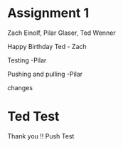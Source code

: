 # Assignment 1
Zach Einolf, Pilar Glaser, Ted Wenner

Happy Birthday Ted - Zach

Testing -Pilar

Pushing and pulling -Pilar

changes

# Ted Test
Thank you !!
Push Test